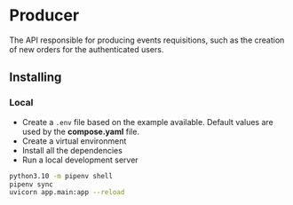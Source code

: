 # Producer

The API responsible for producing events requisitions, such as the creation of new orders for the authenticated users.

## Installing

### Local

- Create a `.env` file based on the example available. Default values are used by the **compose.yaml** file.
- Create a virtual environment
- Install all the dependencies
- Run a local development server

```bash
python3.10 -m pipenv shell
pipenv sync
uvicorn app.main:app --reload
```
